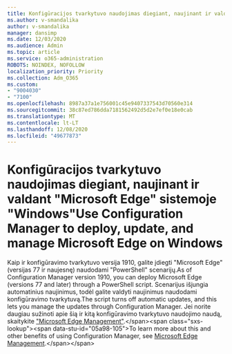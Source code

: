 ```yaml
---
title: Konfigūracijos tvarkytuvo naudojimas diegiant, naujinant ir valdant "Microsoft Edge" sistemoje "Windows"
ms.author: v-smandalika
author: v-smandalika
manager: dansimp
ms.date: 12/03/2020
ms.audience: Admin
ms.topic: article
ms.service: o365-administration
ROBOTS: NOINDEX, NOFOLLOW
localization_priority: Priority
ms.collection: Adm_O365
ms.custom:
- "9004030"
- "7100"
ms.openlocfilehash: 8987a37a1e756001c45e9407337543d70560e314
ms.sourcegitcommit: 38c87ed786dda7181562492d5d2e7ef0e18e0cab
ms.translationtype: MT
ms.contentlocale: lt-LT
ms.lasthandoff: 12/08/2020
ms.locfileid: "49677873"
---
```

# <a name="use-configuration-manager-to-deploy-update-and-manage-microsoft-edge-on-windows"></a><span data-ttu-id="05a98-102">Konfigūracijos tvarkytuvo naudojimas diegiant, naujinant ir valdant "Microsoft Edge" sistemoje "Windows"</span><span class="sxs-lookup"><span data-stu-id="05a98-102">Use Configuration Manager to deploy, update, and manage Microsoft Edge on Windows</span></span>

<span data-ttu-id="05a98-103">Kaip ir konfigūravimo tvarkytuvo versija 1910, galite įdiegti "Microsoft Edge" (versijas 77 ir naujesnę) naudodami "PowerShell" scenarijų.</span><span class="sxs-lookup"><span data-stu-id="05a98-103">As of Configuration Manager version 1910, you can deploy Microsoft Edge (versions 77 and later) through a PowerShell script.</span></span> <span data-ttu-id="05a98-104">Scenarijus išjungia automatinius naujinimus, todėl galite valdyti naujinimus naudodami konfigūravimo tvarkytuvą.</span><span class="sxs-lookup"><span data-stu-id="05a98-104">The script turns off automatic updates, and this lets you manage the updates through Configuration Manager.</span></span> <span data-ttu-id="05a98-105">Jei norite daugiau sužinoti apie šią ir kitą konfigūravimo tvarkytuvo naudojimo naudą, skaitykite ["Microsoft Edge Management"](https://docs.microsoft.com/mem/configmgr/apps/deploy-use/deploy-edge?).</span><span class="sxs-lookup"><span data-stu-id="05a98-105">To learn more about this and other benefits of using Configuration Manager, see [Microsoft Edge Management](https://docs.microsoft.com/mem/configmgr/apps/deploy-use/deploy-edge?).</span></span>